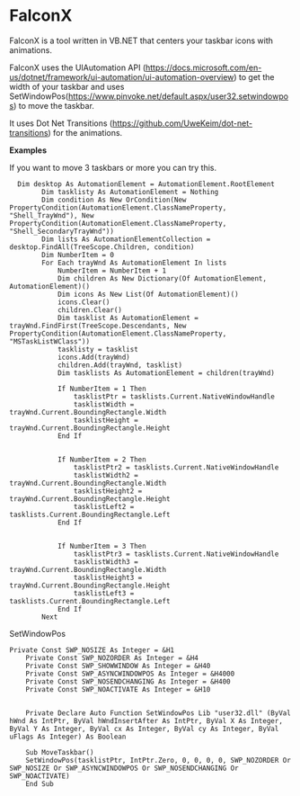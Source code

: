 # FalconX
FalconX is a tool written in VB.NET that centers your taskbar icons with animations.

FalconX uses the UIAutomation API (https://docs.microsoft.com/en-us/dotnet/framework/ui-automation/ui-automation-overview)
to get the width of your taskbar and uses SetWindowPos(https://www.pinvoke.net/default.aspx/user32.setwindowpos) to move the taskbar.

It uses Dot Net Transitions (https://github.com/UweKeim/dot-net-transitions) for the animations.




**Examples**

If you want to move 3 taskbars or more you can try this.

```vb.net
  Dim desktop As AutomationElement = AutomationElement.RootElement
        Dim tasklisty As AutomationElement = Nothing
        Dim condition As New OrCondition(New PropertyCondition(AutomationElement.ClassNameProperty, "Shell_TrayWnd"), New   PropertyCondition(AutomationElement.ClassNameProperty, "Shell_SecondaryTrayWnd"))
        Dim lists As AutomationElementCollection = desktop.FindAll(TreeScope.Children, condition)
        Dim NumberItem = 0
        For Each trayWnd As AutomationElement In lists
            NumberItem = NumberItem + 1
            Dim children As New Dictionary(Of AutomationElement, AutomationElement)()
            Dim icons As New List(Of AutomationElement)()
            icons.Clear()
            children.Clear()
            Dim tasklist As AutomationElement = trayWnd.FindFirst(TreeScope.Descendants, New      PropertyCondition(AutomationElement.ClassNameProperty, "MSTaskListWClass"))
            tasklisty = tasklist
            icons.Add(trayWnd)
            children.Add(trayWnd, tasklist)
            Dim tasklists As AutomationElement = children(trayWnd)

            If NumberItem = 1 Then
                tasklistPtr = tasklists.Current.NativeWindowHandle
                tasklistWidth = trayWnd.Current.BoundingRectangle.Width
                tasklistHeight = trayWnd.Current.BoundingRectangle.Height
            End If


            If NumberItem = 2 Then
                tasklistPtr2 = tasklists.Current.NativeWindowHandle
                tasklistWidth2 = trayWnd.Current.BoundingRectangle.Width
                tasklistHeight2 = trayWnd.Current.BoundingRectangle.Height
                tasklistLeft2 = tasklists.Current.BoundingRectangle.Left
            End If


            If NumberItem = 3 Then
                tasklistPtr3 = tasklists.Current.NativeWindowHandle
                tasklistWidth3 = trayWnd.Current.BoundingRectangle.Width
                tasklistHeight3 = trayWnd.Current.BoundingRectangle.Height
                tasklistLeft3 = tasklists.Current.BoundingRectangle.Left
            End If
        Next
```

SetWindowPos

```vb.net
Private Const SWP_NOSIZE As Integer = &H1
    Private Const SWP_NOZORDER As Integer = &H4
    Private Const SWP_SHOWWINDOW As Integer = &H40
    Private Const SWP_ASYNCWINDOWPOS As Integer = &H4000
    Private Const SWP_NOSENDCHANGING As Integer = &H400
    Private Const SWP_NOACTIVATE As Integer = &H10


    Private Declare Auto Function SetWindowPos Lib "user32.dll" (ByVal hWnd As IntPtr, ByVal hWndInsertAfter As IntPtr, ByVal X As Integer, ByVal Y As Integer, ByVal cx As Integer, ByVal cy As Integer, ByVal uFlags As Integer) As Boolean
    
    Sub MoveTaskbar()
    SetWindowPos(tasklistPtr, IntPtr.Zero, 0, 0, 0, 0, SWP_NOZORDER Or SWP_NOSIZE Or SWP_ASYNCWINDOWPOS Or SWP_NOSENDCHANGING Or SWP_NOACTIVATE)
    End Sub
```
